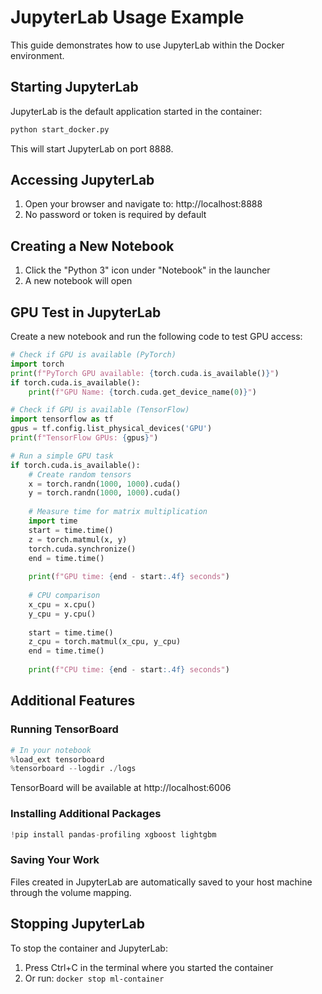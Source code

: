 # JupyterLab Usage Example

This guide demonstrates how to use JupyterLab within the Docker environment.

## Starting JupyterLab

JupyterLab is the default application started in the container:

```bash
python start_docker.py
```

This will start JupyterLab on port 8888.

## Accessing JupyterLab

1. Open your browser and navigate to: http://localhost:8888
2. No password or token is required by default

## Creating a New Notebook

1. Click the "Python 3" icon under "Notebook" in the launcher
2. A new notebook will open

## GPU Test in JupyterLab

Create a new notebook and run the following code to test GPU access:

```python
# Check if GPU is available (PyTorch)
import torch
print(f"PyTorch GPU available: {torch.cuda.is_available()}")
if torch.cuda.is_available():
    print(f"GPU Name: {torch.cuda.get_device_name(0)}")

# Check if GPU is available (TensorFlow)
import tensorflow as tf
gpus = tf.config.list_physical_devices('GPU')
print(f"TensorFlow GPUs: {gpus}")

# Run a simple GPU task
if torch.cuda.is_available():
    # Create random tensors
    x = torch.randn(1000, 1000).cuda()
    y = torch.randn(1000, 1000).cuda()
    
    # Measure time for matrix multiplication
    import time
    start = time.time()
    z = torch.matmul(x, y)
    torch.cuda.synchronize()
    end = time.time()
    
    print(f"GPU time: {end - start:.4f} seconds")
    
    # CPU comparison
    x_cpu = x.cpu()
    y_cpu = y.cpu()
    
    start = time.time()
    z_cpu = torch.matmul(x_cpu, y_cpu)
    end = time.time()
    
    print(f"CPU time: {end - start:.4f} seconds")
```

## Additional Features

### Running TensorBoard

```python
# In your notebook
%load_ext tensorboard
%tensorboard --logdir ./logs
```

TensorBoard will be available at http://localhost:6006

### Installing Additional Packages

```python
!pip install pandas-profiling xgboost lightgbm
```

### Saving Your Work

Files created in JupyterLab are automatically saved to your host machine through the volume mapping.

## Stopping JupyterLab

To stop the container and JupyterLab:

1. Press Ctrl+C in the terminal where you started the container
2. Or run: `docker stop ml-container`
